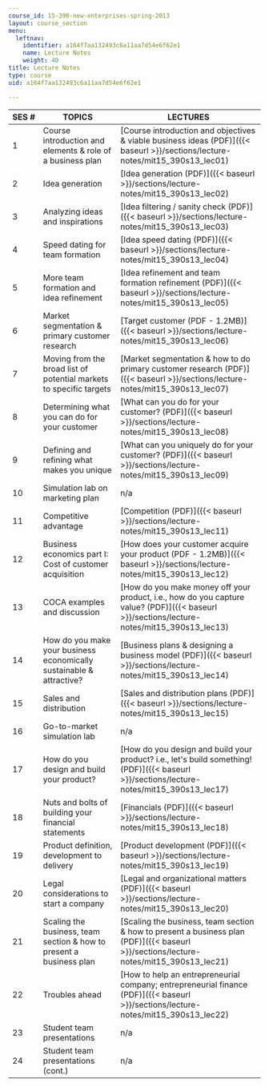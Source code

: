 ```yaml
---
course_id: 15-390-new-enterprises-spring-2013
layout: course_section
menu:
  leftnav:
    identifier: a164f7aa132493c6a11aa7d54e6f62e1
    name: Lecture Notes
    weight: 40
title: Lecture Notes
type: course
uid: a164f7aa132493c6a11aa7d54e6f62e1

---
```


| SES # | TOPICS | LECTURES |
| --- | --- | --- |
| 1 | Course introduction and elements & role of a business plan | [Course introduction and objectives & viable business ideas (PDF)]({{< baseurl >}}/sections/lecture-notes/mit15_390s13_lec01) |
| 2 | Idea generation | [Idea generation (PDF)]({{< baseurl >}}/sections/lecture-notes/mit15_390s13_lec02) |
| 3 | Analyzing ideas and inspirations | [Idea filtering / sanity check (PDF)]({{< baseurl >}}/sections/lecture-notes/mit15_390s13_lec03) |
| 4 | Speed dating for team formation | [Idea speed dating (PDF)]({{< baseurl >}}/sections/lecture-notes/mit15_390s13_lec04) |
| 5 | More team formation and idea refinement | [Idea refinement and team formation refinement (PDF)]({{< baseurl >}}/sections/lecture-notes/mit15_390s13_lec05) |
| 6 | Market segmentation & primary customer research | [Target customer (PDF - 1.2MB)]({{< baseurl >}}/sections/lecture-notes/mit15_390s13_lec06) |
| 7 | Moving from the broad list of potential markets to specific targets | [Market segmentation & how to do primary customer research (PDF)]({{< baseurl >}}/sections/lecture-notes/mit15_390s13_lec07) |
| 8 | Determining what you can do for your customer | [What can you do for your customer? (PDF)]({{< baseurl >}}/sections/lecture-notes/mit15_390s13_lec08) |
| 9 | Defining and refining what makes you unique | [What can you uniquely do for your customer? (PDF)]({{< baseurl >}}/sections/lecture-notes/mit15_390s13_lec09) |
| 10 | Simulation lab on marketing plan | n/a |
| 11 | Competitive advantage | [Competition (PDF)]({{< baseurl >}}/sections/lecture-notes/mit15_390s13_lec11) |
| 12 | Business economics part I: Cost of customer acquisition | [How does your customer acquire your product (PDF - 1.2MB)]({{< baseurl >}}/sections/lecture-notes/mit15_390s13_lec12) |
| 13 | COCA examples and discussion | [How do you make money off your product, i.e., how do you capture value? (PDF)]({{< baseurl >}}/sections/lecture-notes/mit15_390s13_lec13) |
| 14 | How do you make your business economically sustainable & attractive? | [Business plans & designing a business model (PDF)]({{< baseurl >}}/sections/lecture-notes/mit15_390s13_lec14) |
| 15 | Sales and distribution | [Sales and distribution plans (PDF)]({{< baseurl >}}/sections/lecture-notes/mit15_390s13_lec15) |
| 16 | Go-to-market simulation lab | n/a |
| 17 | How do you design and build your product? | [How do you design and build your product? i.e., let's build something! (PDF)]({{< baseurl >}}/sections/lecture-notes/mit15_390s13_lec17) |
| 18 | Nuts and bolts of building your financial statements | [Financials (PDF)]({{< baseurl >}}/sections/lecture-notes/mit15_390s13_lec18) |
| 19 | Product definition, development to delivery | [Product development (PDF)]({{< baseurl >}}/sections/lecture-notes/mit15_390s13_lec19) |
| 20 | Legal considerations to start a company | [Legal and organizational matters (PDF)]({{< baseurl >}}/sections/lecture-notes/mit15_390s13_lec20) |
| 21 | Scaling the business, team section & how to present a business plan | [Scaling the business, team section & how to present a business plan (PDF)]({{< baseurl >}}/sections/lecture-notes/mit15_390s13_lec21) |
| 22 | Troubles ahead | [How to help an entrepreneurial company; entrepreneurial finance (PDF)]({{< baseurl >}}/sections/lecture-notes/mit15_390s13_lec22) |
| 23 | Student team presentations | n/a |
| 24 | Student team presentations (cont.) | n/a